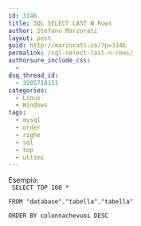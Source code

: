 ```yaml
---
id: 3146
title: SQL SELECT LAST N Rows
author: Stefano Marzorati
layout: post
guid: http://marzorati.co/?p=3146
permalink: /sql-select-last-n-rows/
authorsure_include_css:
  - 
dsq_thread_id:
  - 3205718151
categories:
  - Linux
  - Windows
tags:
  - mysql
  - order
  - righe
  - sql
  - top
  - ultimi
---
```

Esempio:   
<code>
SELECT TOP 100 *   
FROM "database"."tabella"."tabella"   
ORDER BY colonnachevuoi DESC
</code>